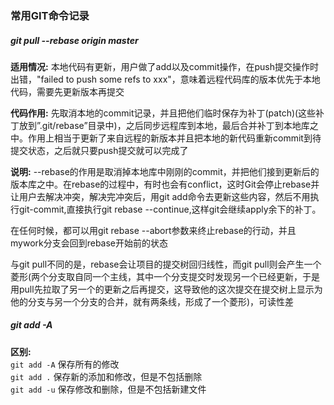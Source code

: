 ### 常用GIT命令记录

##### git pull --rebase origin master

**适用情况:** 本地代码有更新，用户做了add以及commit操作，在push提交操作时出错，"failed to push some refs to xxx"，意味着远程代码库的版本优先于本地代码，需要先更新版本再提交

**代码作用:** 先取消本地的commit记录，并且把他们临时保存为补丁(patch)(这些补丁放到”.git/rebase”目录中)，之后同步远程库到本地，最后合并补丁到本地库之中。作用上相当于更新了来自远程的新版本并且把本地的新代码重新commit到待提交状态，之后就只要push提交就可以完成了

**说明:** --rebase的作用是取消掉本地库中刚刚的commit，并把他们接到更新后的版本库之中。在rebase的过程中，有时也会有conflict，这时Git会停止rebase并让用户去解决冲突，解决完冲突后，用git add命令去更新这些内容，然后不用执行git-commit,直接执行git rebase --continue,这样git会继续apply余下的补丁。

在任何时候，都可以用git rebase --abort参数来终止rebase的行动，并且mywork分支会回到rebase开始前的状态

与git pull不同的是，rebase会让项目的提交树回归线性，而git pull则会产生一个菱形(两个分支取自同一个主线，其中一个分支提交时发现另一个已经更新，于是用pull先拉取了另一个的更新之后再提交，这导致他的这次提交在提交树上显示为他的分支与另一个分支的合并，就有两条线，形成了一个菱形)，可读性差

##### git add -A

**区别:** <br>
`git add -A` 保存所有的修改<br>
`git add .` 保存新的添加和修改，但是不包括删除<br>
`git add -u` 保存修改和删除，但是不包括新建文件

